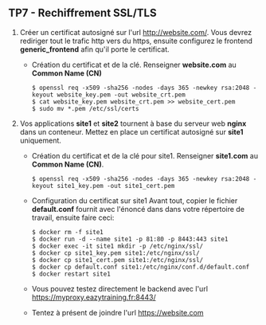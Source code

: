 ## TP7 - Rechiffrement SSL/TLS


1. Créer un certificat autosigné sur l'url http://website.com/. Vous devrez rediriger tout le trafic http vers du https, ensuite configurez le frontend **generic_frontend** afin qu'il porte le certificat.
   -   Création du certificat et de la clé.
       Renseigner **website.com** au  **Common Name (CN)**
       ```
       $ openssl req -x509 -sha256 -nodes -days 365 -newkey rsa:2048 -keyout website_key.pem -out website_crt.pem
       $ cat website_key.pem website_crt.pem >> website_cert.pem
       $ sudo mv *.pem /etc/ssl/certs
       ```

2. Vos applications **site1** et **site2** tournent à base du serveur web **nginx** dans un conteneur. Mettez en place un certificat autosigné sur **site1** uniquement.

   -   Création du certificat et de la clé pour site1.
       Renseigner **site1.com** au  **Common Name (CN)**.
       ```
       $ openssl req -x509 -sha256 -nodes -days 365 -newkey rsa:2048 -keyout site1_key.pem -out site1_cert.pem
       ```
   -   Configuration  du certificat sur site1
       Avant tout, copier le fichier **default.conf** fournit avec l'énoncé dans dans votre répertoire de travail, ensuite faire ceci:
       ```
       $ docker rm -f site1
       $ docker run -d --name site1 -p 81:80 -p 8443:443 site1
       $ docker exec -it site1 mkdir -p /etc/nginx/ssl/
       $ docker cp site1_key.pem site1:/etc/nginx/ssl/
       $ docker cp site1_cert.pem site1:/etc/nginx/ssl/
       $ docker cp default.conf site1:/etc/nginx/conf.d/default.conf
       $ docker restart site1
       ```
    - Vous pouvez testez directement le backend avec l'url https://myproxy.eazytraining.fr:8443/
   
    - Tentez à présent de joindre l'url https://website.com

   